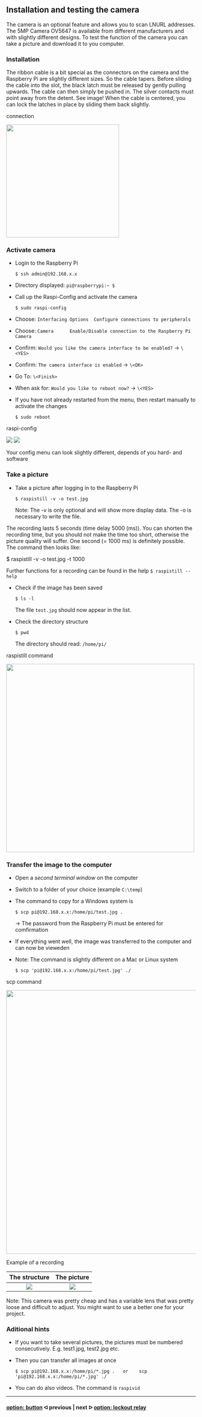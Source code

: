 ##  Installation and testing the camera

The camera is an optional feature and allows you to scan LNURL addresses. The 5MP Camera OV5647 is available from different manufacturers and with slightly different designs.
To test the function of the camera you can take a picture and download it to you computer.

### Installation

The ribbon cable is a bit special as the connectors on the camera and the Raspberry Pi are slightly different sizes. So the cable tapers.
Before sliding the cable into the slot, the black latch must be released by gently pulling upwards.
The cable can then simply be pushed in. The silver contacts must point away from the detent. See image!
When the cable is centered, you can lock the latches in place by sliding them back slightly.  

connection

<img src="../pictures/camera_installation.jpg" width="300">

### Activate camera

- Login to the Raspberry Pi

      $ ssh admin@192.168.x.x
      
- Directory displayed: `pi@raspberrypi:~ $`
    
- Call up the Raspi-Config and activate the camera

      $ sudo raspi-config
    
- Choose: `Interfacing Options  Configure connections to peripherals` 
- Choose: `Camera      Enable/Disable connection to the Raspberry Pi Camera`
- Confirm: `Would you like the camera interface to be enabled?` -> `\<YES>` 
- Confirm: `The camera interface is enabled` -> `\<OK>`
- Go To: `\<Finish>`
- When ask for: `Would you like to reboot now?` -> `\<YES>`
- If you have not already restarted from the menu, then restart manually to activate the changes

      $ sudo reboot
      
raspi-config
  
![](../pictures/camera_raspi-config_1.png)
![](../pictures/camera_raspi-config_2.png)
  
  Your config menu can look slightly different, depends of you hard- and software
      
### Take a picture

- Take a picture after logging in to the Raspberry Pi

      $ raspistill -v -o test.jpg

  Note: The -v is only optional and will show more display data. The -o is necessary to write the file.
    
The recording lasts 5 seconds (time delay 5000 (ms)). You can shorten the recording time, but you should not make the time too short, otherwise the picture quality will suffer. One second (= 1000 ms) is definitely possible. The command then looks like:
    
   $ raspistill -v -o test.jpg -t 1000
   
  Further functions for a recording can be found in the help `$ raspistill --help`
  
- Check if the image has been saved

      $ ls -l
      
  The file `test.jpg` should now appear in the list.
  
- Check the directory structure

      $ pwd
   
  The directory should read: `/home/pi/`
  
 raspistill command

 <img src="../pictures/camera_terminal_raspistill.png" width="500">
  
 ### Transfer the image to the computer
 
 - Open a *second terminal window* on the computer
 - Switch to a folder of your choice (example `C:\temp`)
 - The command to copy for a Windows system is

       $ scp pi@192.168.x.x:/home/pi/test.jpg .
      
   -> The password from the Raspberry Pi must be entered for comfirmation

 - If everything went well, the image was transferred to the computer and can now be vieweden
      
 - Note: The command is slightly different on a Mac or Linux system

       $ scp 'pi@192.168.x.x:/home/pi/test.jpg' ./
       
scp command

 <img src="../pictures/camera_terminal_scp.png" width="700">
 
Example of a recording

The structure            |  The picture
:-------------------------:|:-------------------------:
![](../pictures/camera_example_structure.jpg)  |  ![](../pictures/camera_example_image.jpg)

Note: This camera was pretty cheap and has a variable lens that was pretty loose and difficult to adjust. You might want to use a better one for your project.
      
### Aditional hints

- If you want to take several pictures, the pictures must be numbered consecutively. E.g. test1.jpg, test2.jpg etc.
- Then you can transfer all images at once

      $ scp pi@192.168.x.x:/home/pi/*.jpg .   or    scp 'pi@192.168.x.x:/home/pi/*.jpg' ./
      
- You can do also videos. The command is `raspivid`

---

#### [option: button](/docs/guide/button.md)  ᐊ  previous | next  ᐅ  [option: lockout relay](/docs/guide/relay.md)
